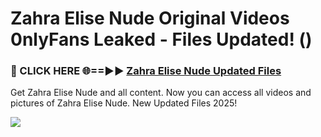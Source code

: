 # Zahra Elise Nude Original Videos 0nlyFans Leaked - Files Updated! ()

<h3>🔴 CLICK HERE 🌐==►► <a href="https://tinyurl.com/2p9ay9w9" rel="nofollow">Zahra Elise Nude Updated Files</a></h3>

Get Zahra Elise Nude and all content. Now you can access all videos and pictures of Zahra Elise Nude. New Updated Files 2025!

[![](https://i.imgur.com/KQgVmj3.gif)](https://tinyurl.com/2p9ay9w9)
